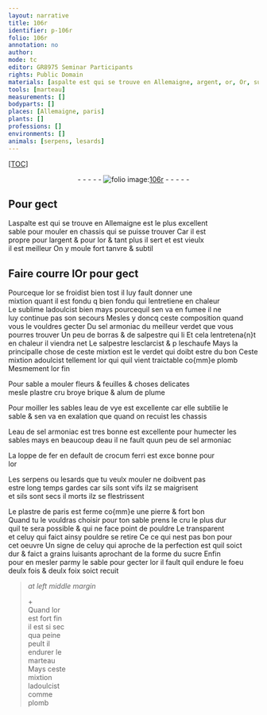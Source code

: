 ```yaml
---
layout: narrative
title: 106r
identifier: p-106r
folio: 106r
annotation: no
author:
mode: tc
editor: GR8975 Seminar Participants
rights: Public Domain
materials: [aspalte est qui se trouve en Allemaigne, argent, or, Or, sublime, sel armoniac, verdet, borras, salpestre, plomb, or fin, plastre cru broye, brique, alum de plume, eau de vye, eau de sel armoniac, eau, fer, crocum ferri, plastre de paris, pierre, sucre]
tools: [marteau]
measurements: []
bodyparts: []
places: [Allemaigne, paris]
plants: []
professions: []
environments: []
animals: [serpens, lesards]
---
```


<p><a href="{{site.url}}/{{base.url}}/diplomatic/">[TOC]</a></p><div class="folio" align="center">- - - - - <a href="http://gallica.bnf.fr/ark:/12148/btv1b10500001g/f217.image" target="_blank"><img src="https://cu-mkp.github.io/2017-workshop-edition/assets/photo-icon.png" alt="folio image: " style="display:inline-block; margin-bottom:-3px;"/>106r</a> - - - - - </div>  
  

## Pour gect

 
L<span class="m">aspalte <span class="del">est</span> qui se trouve en <span class="pl">Allemaigne</span></span> est le plus excellent<br/> sable pour mouler en chassis qui se puisse trouver Car il est<br/> propre pour l<span class="m">argent</span> & pour l<span class="m">or</span> & tant plus il sert et est vieulx<br/> il est meilleur On y moule fort tanvre & subtil
 
 
  

## <span class="add">Faire courre l</span><span class="m">Or</span> pour gect

 
Pourceque l<span class="m">or</span> se froidist bien tost il luy fault donner une<br/> mixtion quant il est <span class="del">fondu q</span> bien fondu qui lentretiene en chaleur<br/> Le <span class="m">sublime</span> ladoulcist bien mays pourcequil sen va en fumee il ne<br/> luy continue pas son secours Mesles y doncq ceste composition quand<br/> vous le vouldres gecter Du <span class="m">sel armoniac</span> du meilleur <span class="m">verdet</span> que vous<br/> pourres trouver Un peu de <span class="m">borras</span> & de <span class="m">salpestre</span> <span class="del"><span class="add">qui li</span></span> Et cela lentretena{n}t<br/> en chaleur il viendra net <span class="add">Le <span class="m">salpestre</span> lesclarcist & <span class="del">p</span> leschaufe Mays la<br/> principalle chose de ceste mixtion est le <span class="m">verdet</span> qui doibt estre du bon Ceste<br/> mixtion adoulcist tellement l<span class="m">or</span> <span class="del">qui</span> quil vient traictable co{mm}e <span class="m">plomb</span> Mesmement l<span class="m">or fin</span></span>
 
Pour sable a mouler fleurs & feuilles & choses delicates<br/> mesle <span class="m">plastre cru broye</span> <span class="m">brique</span> & <span class="m">alum de plume</span>
 
Pour moiller les sables l<span class="m">eau de vye</span> est excellente car elle subtilie le<br/> sable & sen va en exalation <span class="del">que</span> quand on recuist les chassis
 
L<span class="m">eau de sel armoniac</span> est tres bonne est excellente pour humecter les<br/> sables mays en beaucoup d<span class="m">eau</span> il ne fault quun peu de <span class="m">sel armoniac</span>
 
La loppe de <span class="m">fer</span> en default de <span class="m">crocum ferri</span> est <span class="del">exce</span> bonne pour<br/> l<span class="m">or</span>
 
Les <span class="al">serpens</span> ou <span class="al">lesards</span> que tu veulx mouler ne doibvent pas<br/> estre long temps gardes car sils sont vifs ilz se maigrisent<br/> et sils sont <span class="del">secs il</span> morts ilz se flestrissent
 
Le <span class="m">plastre de <span class="pl">paris</span></span> est ferme co{mm}e une <span class="m">pierre</span> & fort bon<br/> Quand tu le vouldras choisir pour ton sable prens le cru le plus dur<br/> quil te sera possible & qui ne face point de pouldre Le transparent<br/> et celuy qui faict ainsy pouldre se retire <span class="del">Ce</span> ce qui nest pas bon pour<br/> cet oeuvre Un signe de celuy qui aproche de la perfection est quil soict<br/> dur & faict a grains luisants aprochant de la forme du <span class="m">sucre</span> Enfin<br/> pour en mesler parmy le sable pour gecter l<span class="m">or</span> il fault quil endure le foeu<br/> deulx fois & deulx foix soict recuit
 
> *at left middle margin*
> 
> 
>   \+<br/> Quand l<span class="m">or</span><br/> est fort fin<br/> il est si sec<br/> qua peine<br/> peult il<br/> endurer le<br/> <span class="tl">marteau</span><br/> Mays ceste<br/> mixtion<br/> ladoulcist<br/> comme<br/> <span class="m">plomb</span> 
 
